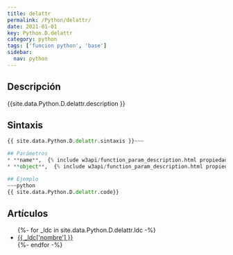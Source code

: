 ```yaml
---
title: delattr
permalink: /Python/delattr/
date: 2021-01-01
key: Python.D.delattr
category: python
tags: ['funcion python', 'base']
sidebar: 
  nav: python
---
```


## Descripción
{{site.data.Python.D.delattr.description }}

## Sintaxis
~~~python
{{ site.data.Python.D.delattr.sintaxis }}~~~

## Parámetros
* **name**,  {% include w3api/function_param_description.html propiedad=site.data.Python.D.delattr valor="name" %}
* **object**,  {% include w3api/function_param_description.html propiedad=site.data.Python.D.delattr valor="object" %}

## Ejemplo
~~~python
{{ site.data.Python.D.delattr.code}}
~~~

## Artículos
<ul>
{%- for _ldc in site.data.Python.D.delattr.ldc -%}
   <li>
       <a href="{{_ldc['url'] }}">{{ _ldc['nombre'] }}</a>
   </li>
{%- endfor -%}
</ul>
